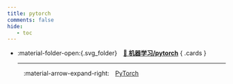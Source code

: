 ```yaml
---
title: pytorch
comments: false
hide:
   - toc
---
```


<div class="grid cards index-info" markdown>

-   :material-folder-open:{.svg_folder}&emsp;__[👺 机器学习/pytorch](./index.md)__
{ .cards }

	---

	&emsp;:material-arrow-expand-right:&emsp;[PyTorch](./A.md)

</div>